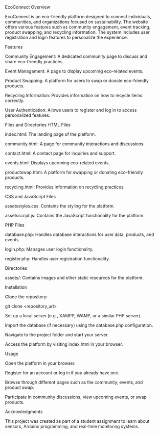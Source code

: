 EcoConnect
Overview

EcoConnect is an eco-friendly platform designed to connect individuals, communities, and organizations focused on sustainability. The website offers various features such as community engagement, event tracking, product swapping, and recycling information. The system includes user registration and login features to personalize the experience.

Features

Community Engagement: A dedicated community page to discuss and share eco-friendly practices.

Event Management: A page to display upcoming eco-related events.

Product Swapping: A platform for users to swap or donate eco-friendly products.

Recycling Information: Provides information on how to recycle items correctly.

User Authentication: Allows users to register and log in to access personalized features.

Files and Directories
HTML Files

index.html: The landing page of the platform.

community.html: A page for community interactions and discussions.

contact.html: A contact page for inquiries and support.

events.html: Displays upcoming eco-related events.

productswap.html: A platform for swapping or donating eco-friendly products.

recycling.html: Provides information on recycling practices.

CSS and JavaScript Files

assetsstyles.css: Contains the styling for the platform.

assetsscript.js: Contains the JavaScript functionality for the platform.

PHP Files

database.php: Handles database interactions for user data, products, and events.

login.php: Manages user login functionality.

register.php: Handles user registration functionality.

Directories

assets/: Contains images and other static resources for the platform.

Installation

Clone the repository:

git clone <repository_url>


Set up a local server (e.g., XAMPP, WAMP, or a similar PHP server).

Import the database (if necessary) using the database.php configuration.

Navigate to the project folder and start your server.

Access the platform by visiting index.html in your browser.

Usage

Open the platform in your browser.

Register for an account or log in if you already have one.

Browse through different pages such as the community, events, and product swap.

Participate in community discussions, view upcoming events, or swap products.

Acknowledgments

This project was created as part of a student assignment to learn about sensors, Arduino programming, and real-time monitoring systems.
